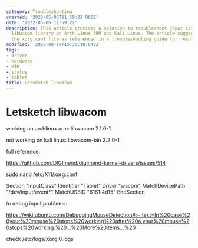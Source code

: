 ```yaml
---
category: Troubleshooting
created: '2022-05-06T11:59:22.000Z'
date: '2022-05-06 11:59:22'
description: This article provides a solution to troubleshoot input issues with the
  libwacom library on Arch Linux ARM and Kali Linux. The article suggests modifying
  the xorg.conf file as referenced in a troubleshooting guide for resolution.
modified: '2022-08-18T15:30:10.642Z'
tags:
- driver
- hardware
- HID
- stylus
- tablet
title: Letsketch libwacom
---
```


# Letsketch libwacom

working on archlinux arm:
libwacom 2.1.0-1

not working on kali linux:
libwacom-bin 2.2.0-1

full reference:

https://github.com/DIGImend/digimend-kernel-drivers/issues/514

sudo nano /etc/X11/xorg.conf

Section "InputClass"
Identifier "Tablet"
Driver "wacom"
MatchDevicePath "/dev/input/event*"
MatchUSBID "6161:4d15"
EndSection

to debug input problems:

https://wiki.ubuntu.com/DebuggingMouseDetection#:~:text=In%20case%20your%20mouse%20stops%20working%20after%20a,your%20mouse%20stops%20working.%20...%20More%20items...%20

check /etc/logs/Xorg.0.logs
